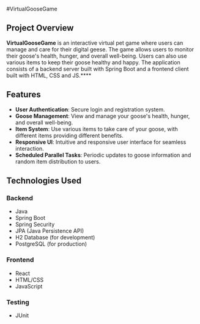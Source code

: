#VirtualGooseGame

## Project Overview

**VirtualGooseGame** is an interactive virtual pet game where users can manage and care for their digital geese. The game allows users to monitor their goose's health, hunger, and overall well-being. Users can also use various items to keep their goose healthy and happy. The application consists of a backend server built with Spring Boot and a frontend client built with HTML, CSS and JS.****

## Features

- **User Authentication**: Secure login and registration system.
- **Goose Management**: View and manage your goose's health, hunger, and overall well-being.
- **Item System**: Use various items to take care of your goose, with different items providing different benefits.
- **Responsive UI**: Intuitive and responsive user interface for seamless interaction.
- **Scheduled Parallel Tasks**: Periodic updates to goose information and random item distribution to users.

## Technologies Used

### Backend

- Java
- Spring Boot
- Spring Security
- JPA (Java Persistence API)
- H2 Database (for development)
- PostgreSQL (for production)
### Frontend

- React
- HTML/CSS
- JavaScript
### Testing

- JUnit
